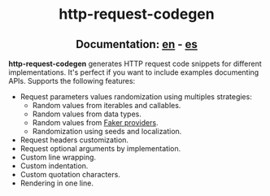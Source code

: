 <h1 align="center">http-request-codegen</h1>

<h2 align="center">Documentation: <a href="https://mondeja.github.io/http-request-codegen">en</a> - <a href="https://mondeja.github.io/http-request-codegen/es/">es</a></h2>

<!--start-intro-->
**http-request-codegen** generates HTTP request code snippets for different
implementations. It's perfect if you want to include examples documenting APIs.
Supports the following features:

- Request parameters values randomization using multiples strategies:
    - Random values from iterables and callables.
    - Random values from data types.
    - Random values from [Faker providers](https://faker.readthedocs.io/en/master/providers.html).
    - Randomization using seeds and localization.
- Request headers customization.
- Request optional arguments by implementation.
- Custom line wrapping.
- Custom indentation.
- Custom quotation characters.
- Rendering in one line.
<!--end-intro-->

